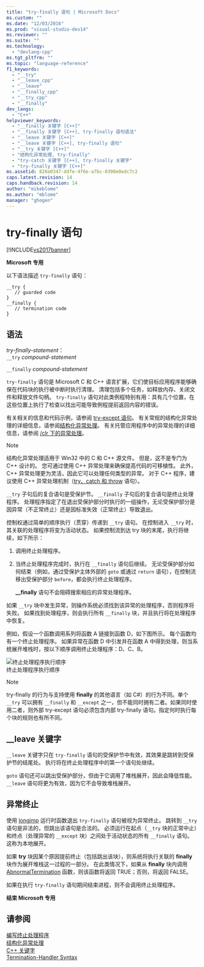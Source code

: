 ```yaml
---
title: "try-finally 语句 | Microsoft Docs"
ms.custom: ""
ms.date: "12/03/2016"
ms.prod: "visual-studio-dev14"
ms.reviewer: ""
ms.suite: ""
ms.technology: 
  - "devlang-cpp"
ms.tgt_pltfrm: ""
ms.topic: "language-reference"
f1_keywords: 
  - "__try"
  - "__leave_cpp"
  - "__leave"
  - "__finally_cpp"
  - "__try_cpp"
  - "__finally"
dev_langs: 
  - "C++"
helpviewer_keywords: 
  - "__finally 关键字 [C++]"
  - "__finally 关键字 [C++], try-finally 语句语法"
  - "__leave 关键字 [C++]"
  - "__leave 关键字 [C++], try-finally 语句"
  - "__try 关键字 [C++]"
  - "结构化异常处理, try-finally"
  - "try-catch 关键字 [C++], try-finally 关键字"
  - "try-finally 关键字 [C++]"
ms.assetid: 826e0347-ddfe-4f6e-a7bc-0398e0edc7c2
caps.latest.revision: 14
caps.handback.revision: 14
author: "mikeblome"
ms.author: "mblome"
manager: "ghogen"
---
```

# try-finally 语句
[!INCLUDE[vs2017banner](../assembler/inline/includes/vs2017banner.md)]

**Microsoft 专用**  
  
 以下语法描述 `try-finally` 语句：  
  
```  
__try {  
   // guarded code  
}  
__finally {  
   // termination code  
}  
```  
  
## 语法  
 *try\-finally\-statement*：  
 `__try` *compound\-statement*  
  
 `__finally` *compound\-statement*  
  
 `try-finally` 语句是 Microsoft C 和 C\+\+ 语言扩展，它们使目标应用程序能够确保在代码块的执行被中断时执行清理。  清理包括多个任务，如释放内存、关闭文件和释放文件句柄。  `try-finally` 语句对此类例程特别有用：具有几个位置，在这些位置上执行了检查以找出可能导致例程提前返回内容的错误。  
  
 有关相关的信息和代码示例，请参阅 [try\-except 语句](../cpp/try-except-statement.md)。  有关常规的结构化异常处理的详细信息，请参阅[结构化异常处理](../cpp/structured-exception-handling-c-cpp.md)。  有关托管应用程序中的异常处理的详细信息，请参阅 [\/clr 下的异常处理](../windows/exception-handling-cpp-component-extensions.md)。  
  
> [!NOTE]
>  结构化异常处理适用于 Win32 中的 C 和 C\+\+ 源文件。  但是，这不是专门为 C\+\+ 设计的。  您可通过使用 C\+\+ 异常处理来确保提高代码的可移植性。  此外，C\+\+ 异常处理更为灵活，因此它可以处理任何类型的异常。  对于 C\+\+ 程序，建议使用 C\+\+ 异常处理机制（[try、catch 和 throw](../cpp/try-throw-and-catch-statements-cpp.md) 语句）。  
  
 `__try` 子句后的复合语句是受保护节。  `__finally` 子句后的复合语句是终止处理程序。  处理程序指定了在退出受保护部分时执行的一组操作，无论受保护部分是因异常（不正常终止）还是因标准失效（正常终止）导致退出。  
  
 控制权通过简单的顺序执行（贯穿）传递到 `__try` 语句。  在控制进入 `__try` 时，其关联的处理程序将变为活动状态。  如果控制流到达 try 块的末尾，执行将继续，如下所示：  
  
1.  调用终止处理程序。  
  
2.  当终止处理程序完成时，执行在 `__finally` 语句后继续。  无论受保护部分如何结束（例如，通过受保护主体外部的 `goto` 或通过 `return` 语句），在控制流移出受保护部分 `before`，都会执行终止处理程序。  
  
     **\_\_finally** 语句不会阻碍搜索相应的异常处理程序。  
  
 如果 `__try` 块中发生异常，则操作系统必须找到该异常的处理程序，否则程序将失败。  如果找到处理程序，则会执行所有 `__finally` 块，并且执行将在处理程序中恢复。  
  
 例如，假设一个函数调用系列将函数 A 链接到函数 D，如下图所示。  每个函数均有一个终止处理程序。  如果异常在函数 D 中引发并在函数 A 中得到处理，则当系统展开堆栈时，按以下顺序调用终止处理程序：D、C、B。  
  
 ![终止处理程序执行顺序](../cpp/media/vc38cx1.png "vc38CX1")  
终止处理程序执行顺序  
  
> [!NOTE]
>  try\-finally 的行为与支持使用 **finally** 的其他语言（如 C\#）的行为不同。单个 `__try` 可以拥有 `__finally` 和 `__except` 之一，但不能同时拥有二者。如果同时使用二者，则外部 try\-except 语句必须包含内部 try\-finally 语句。指定何时执行每个块的规则也有所不同。  
  
## \_\_leave 关键字  
 `__leave` 关键字只在 `try-finally` 语句的受保护节中有效，其效果是跳转到受保护节的结尾处。  执行将在终止处理程序中的第一个语句处继续。  
  
 `goto` 语句还可以跳出受保护部分，但由于它调用了堆栈展开，因此会降低性能。  `__leave` 语句将更为有效，因为它不会导致堆栈展开。  
  
## 异常终止  
 使用 [longjmp](../c-runtime-library/reference/longjmp.md) 运行时函数退出 `try-finally` 语句被视为异常终止。  跳转到 `__try` 语句是非法的，但跳出该语句是合法的。  必须运行在起点（`__try` 块的正常中止）和终点（处理异常的 `__except` 块）之间处于活动状态的所有 `__finally` 语句。  这称为本地展开。  
  
 如果 **try** 块因某个原因提前终止（包括跳出该块），则系统将执行关联的 **finally** 块作为展开堆栈这一过程的一部分。  在此类情况下，如果从 **finally** 块内调用 [AbnormalTermination](http://msdn.microsoft.com/library/windows/desktop/ms679265) 函数，则该函数将返回 TRUE；否则，将返回 FALSE。  
  
 如果在执行 `try-finally` 语句期间结束进程，则不会调用终止处理程序。  
  
 **结束 Microsoft 专用**  
  
## 请参阅  
 [编写终止处理程序](../cpp/writing-a-termination-handler.md)   
 [结构化异常处理](../cpp/structured-exception-handling-c-cpp.md)   
 [C\+\+ 关键字](../cpp/keywords-cpp.md)   
 [Termination\-Handler Syntax](http://msdn.microsoft.com/library/windows/desktop/ms681393)